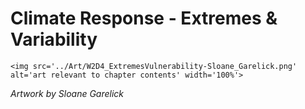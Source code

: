 # Climate Response - Extremes & Variability

 ````{div} full-width 
 <img src='../Art/W2D4_ExtremesVulnerability-Sloane_Garelick.png' alt='art relevant to chapter contents' width='100%'> 
```` 

*Artwork by Sloane Garelick*